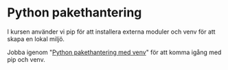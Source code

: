 ---
...
Python pakethantering
==================================

I kursen använder vi pip för att installera externa moduler och venv för att skapa en lokal miljö.

Jobba igenom "[Python pakethantering med venv](kunskap/python-virtuel-miljo)" för att komma igång med pip och venv.
